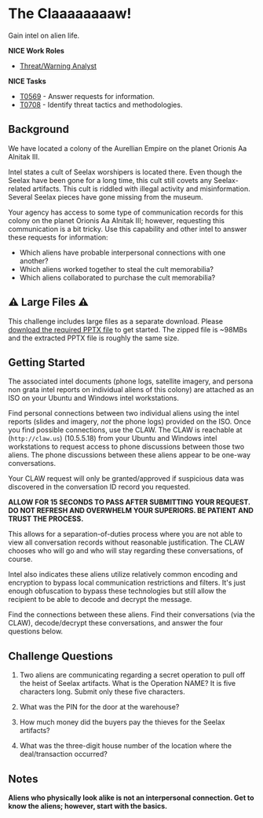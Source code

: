 # The Claaaaaaaaw!

Gain intel on alien life.

**NICE Work Roles** 

- [Threat/Warning Analyst](https://niccs.cisa.gov/workforce-development/nice-framework)

**NICE Tasks**
- [T0569](https://niccs.cisa.gov/workforce-development/nice-framework) - Answer requests for information.  
- [T0708](https://niccs.cisa.gov/workforce-development/nice-framework) - Identify threat tactics and methodologies.

## Background

We have located a colony of the Aurellian Empire on the planet Orionis Aa Alnitak III.

Intel states a cult of Seelax worshipers is located there. Even though the Seelax have been gone for a long time, this cult still covets any Seelax-related artifacts. This cult is riddled with illegal activity and misinformation. Several Seelax pieces have gone missing from the museum.

Your agency has access to some type of communication records for this colony on the planet Orionis Aa Alnitak III; however, requesting this communication is a bit tricky. Use this capability and other intel to answer these requests for information:

- Which aliens have probable interpersonal connections with one another?
- Which aliens worked together to steal the cult memorabilia?
- Which aliens collaborated to purchase the cult memorabilia?

## ⚠️ Large Files ⚠️

This challenge includes large files as a separate download. Please [download the required PPTX file](https://presidentscup.cisa.gov/files/pc4/team-round2-the-claaaaaaaaw-largefiles.zip) to get started. The zipped file is ~98MBs and the extracted PPTX file is roughly the same size.

## Getting Started

The associated intel documents (phone logs, satellite imagery, and persona non grata intel reports on individual aliens of this colony) are attached as an ISO on your Ubuntu and Windows intel workstations.

Find personal connections between two individual aliens using the intel reports (slides and imagery, *not* the phone logs) provided on the ISO. Once you find possible connections, use the CLAW. The CLAW is reachable at (`http://claw.us`) (10.5.5.18) from your Ubuntu and Windows intel workstations to request access to phone discussions between those two aliens. The phone discussions between these aliens appear to be one-way conversations.

Your CLAW request will only be granted/approved if suspicious data was discovered in the conversation ID record you requested.

**ALLOW FOR 15 SECONDS TO PASS AFTER SUBMITTING YOUR REQUEST. DO NOT REFRESH AND OVERWHELM YOUR SUPERIORS. BE PATIENT AND TRUST THE PROCESS.** 

This allows for a separation-of-duties process where you are not able to view all conversation records without reasonable justification. The CLAW chooses who will go and who will stay regarding these conversations, of course.

Intel also indicates these aliens utilize relatively common encoding and encryption to bypass local communication restrictions and filters. It's just enough obfuscation to bypass these technologies but still allow the recipient to be able to decode and decrypt the message. 

Find the connections between these aliens. Find their conversations (via the CLAW), decode/decrypt these conversations, and answer the four questions below.

## Challenge Questions

1. Two aliens are communicating regarding a secret operation to pull off the heist of Seelax artifacts. What is the Operation NAME? It is five characters long. Submit only these five characters.

2. What was the PIN for the door at the warehouse?

3. How much money did the buyers pay the thieves for the Seelax artifacts?

4. What was the three-digit house number of the location where the deal/transaction occurred?

## Notes

**Aliens who physically look alike is not an interpersonal connection. Get to know the aliens; however, start with the basics.**
